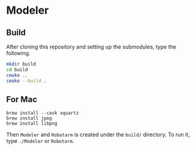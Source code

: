 # Modeler

## Build

After cloning this repository and setting up the submodules, type the following.

```sh
mkdir build
cd build
cmake ..
cmake --build .
```

## For Mac
```
brew install --cask xquartz
brew install jpeg
brew install libpng
```


Then `Modeler` and `Robotarm` is created under the `build/` directory.
To run it, type `./Modeler` or `Robotarm`.
